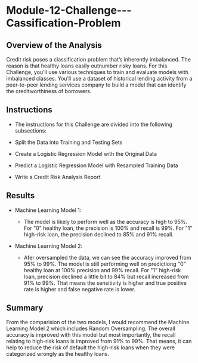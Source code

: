 # Module-12-Challenge---Cassification-Problem

## Overview of the Analysis

Credit risk poses a classification problem that’s inherently imbalanced. The reason is that healthy loans easily outnumber risky loans. For this Challenge, you’ll use various techniques to train and evaluate models with imbalanced classes. You’ll use a dataset of historical lending activity from a peer-to-peer lending services company to build a model that can identify the creditworthiness of borrowers.

## Instructions

* The instructions for this Challenge are divided into the following subsections:

* Split the Data into Training and Testing Sets

* Create a Logistic Regression Model with the Original Data

* Predict a Logistic Regression Model with Resampled Training Data

* Write a Credit Risk Analysis Report

## Results


* Machine Learning Model 1:

  * The model is likely to perform well as the accuracy is high to 95%. For "0" healthy loan, the precision is 100% and recall is 99%. For "1" high-risk loan, the precision declined to 85% and 91% recall. 

* Machine Learning Model 2:

  * Afer oversampled the data, we can see the accuracy improved from 95% to 99%. The model is still performing well on predictiong "0" healthy loan at 100% precision and 99% recall. For "1" high-risk loan, precision declined a little bit to 84% but recall increased from 91% to 99%. That means the sensitivity is higher and true positive rate is higher and false negative rate is lower.


## Summary

From the comparision of the two models, I would recommend the Machine Learning Model 2 which includes Random Oversampling. The overall accuracy is improved with this model but most importantly, the recall relating to high-risk loans is improved from 91% to 99%. That means, it can help to reduce the risk of default the high-risk loans when they were categorized wrongly as the healthy loans.
